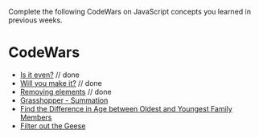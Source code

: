 Complete the following CodeWars on JavaScript concepts you learned in previous weeks.

# CodeWars

- [Is it even?](https://www.codewars.com/kata/555a67db74814aa4ee0001b5/train/javascript)   // done 
- [Will you make it?](https://www.codewars.com/kata/5861d28f124b35723e00005e/train/javascript) // done 
- [Removing elements](https://www.codewars.com/kata/5769b3802ae6f8e4890009d2/train/javascript)  // done 
- [Grasshopper - Summation](https://www.codewars.com/kata/55d24f55d7dd296eb9000030/train/javascript)
- [Find the Difference in Age between Oldest and Youngest Family Members](https://www.codewars.com/kata/5720a1cb65a504fdff0003e2/train/javascript)
- [Filter out the Geese](https://www.codewars.com/kata/57ee4a67108d3fd9eb0000e7/train/javascript)


